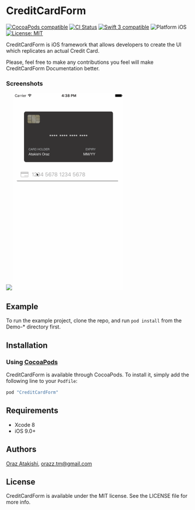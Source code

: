# CreditCardForm

<a href="https://cocoapods.org/pods/CreditCardForm"><img src="https://img.shields.io/badge/pod-0.0.1-blue.svg" alt="CocoaPods compatible" /></a>
[![CI Status](http://img.shields.io/travis/candostdagdeviren/CreditCardForm.svg?style=flat)](https://travis-ci.org/candostdagdeviren/CreditCardForm/)
<a href="https://developer.apple.com/swift"><img src="https://img.shields.io/badge/swift3-compatible-4BC51D.svg?style=flat" alt="Swift 3 compatible" /></a>
<img src="https://img.shields.io/badge/platform-iOS-blue.svg?style=flat" alt="Platform iOS" />
<a href="https://github.com/orazz/CreditCardForm-iOS/blob/master/LICENSE"><img src="http://img.shields.io/badge/license-MIT-blue.svg?style=flat" alt="License: MIT" /></a>

CreditCardForm is iOS framework that allows developers to create the UI which replicates an actual Credit Card.

Please, feel free to make any contributions you feel will make CreditCardForm Documentation better.

### Screenshots
<img src="https://dotjpg.co/8bu.png" width="300"> <img src="Example/Screens/CreditCardDemo.gif" width="300">

## Example

To run the example project, clone the repo, and run `pod install` from the Demo-\* directory first.

## Installation

### Using [CocoaPods](http://cocoapods.org)

CreditCardForm is available through CocoaPods. To install it, simply add the following line to your `Podfile`:

```ruby
pod "CreditCardForm"
```

## Requirements

* Xcode 8
* iOS 9.0+

## Authors

[Oraz Atakishi](https://github.com/orazz), orazz.tm@gmail.com

## License

CreditCardForm is available under the MIT license. See the LICENSE file for more info.
